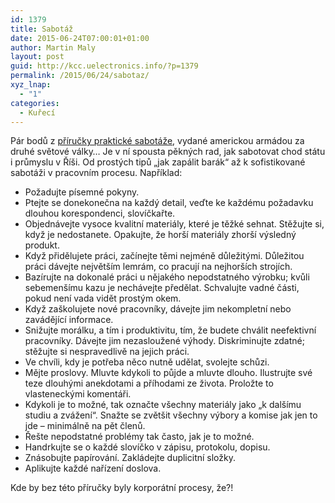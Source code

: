 ```yaml
---
id: 1379
title: Sabotáž
date: 2015-06-24T07:00:01+01:00
author: Martin Maly
layout: post
guid: http://kcc.uelectronics.info/?p=1379
permalink: /2015/06/24/sabotaz/
xyz_lnap:
  - "1"
categories:
  - Kuřecí
---
```

Pár bodů z [příručky praktické sabotáže](http://www.gutenberg.org/ebooks/26184), vydané americkou armádou za druhé světové války&#8230; Je v ní spousta pěkných rad, jak sabotovat chod státu i průmyslu v Říši. Od prostých tipů &#8222;jak zapálit barák&#8220; až k sofistikované sabotáži v pracovním procesu. Například:

  * Požadujte písemné pokyny.
  * Ptejte se donekonečna na každý detail, veďte ke každému požadavku dlouhou korespondenci, slovíčkařte.
  * Objednávejte vysoce kvalitní materiály, které je těžké sehnat. Stěžujte si, když je nedostanete. Opakujte, že horší materiály zhorší výsledný produkt.
  * Když přidělujete práci, začínejte těmi nejméně důležitými. Důležitou práci dávejte největším lemrám, co pracují na nejhorších strojích.
  * Bazírujte na dokonalé práci u nějakého nepodstatného výrobku; kvůli sebemenšímu kazu je nechávejte předělat. Schvalujte vadné části, pokud není vada vidět prostým okem.
  * Když zaškolujete nové pracovníky, dávejte jim nekompletní nebo zavádějící informace.
  * Snižujte morálku, a tím i produktivitu, tím, že budete chválit neefektivní pracovníky. Dávejte jim nezasloužené výhody. Diskriminujte zdatné; stěžujte si nespravedlivě na jejich práci.
  * Ve chvíli, kdy je potřeba něco nutně udělat, svolejte schůzi.
  * Mějte proslovy. Mluvte kdykoli to půjde a mluvte dlouho. Ilustrujte své teze dlouhými anekdotami a příhodami ze života. Proložte to vlasteneckými komentáři.
  * Kdykoli je to možné, tak označte všechny materiály jako &#8222;k dalšímu studiu a zvážení&#8220;. Snažte se zvětšit všechny výbory a komise jak jen to jde &#8211; minimálně na pět členů.
  * Řešte nepodstatné problémy tak často, jak je to možné.
  * Handrkujte se o každé slovíčko v zápisu, protokolu, dopisu.
  * Znásobujte papírování. Zakládejte duplicitní složky.
  * Aplikujte každé nařízení doslova.

Kde by bez této příručky byly korporátní procesy, že?!